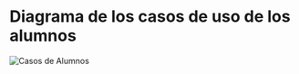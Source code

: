 # Diagrama de los casos de uso de los alumnos
![Casos de Alumnos](https://github.com/amezcua04s/FCA-Proyecto-OO-01/assets/119078847/4e8d2567-76aa-407a-a8fe-782dd4543068)

